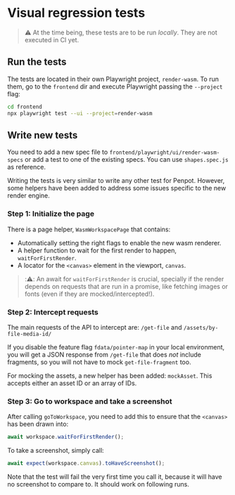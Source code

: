 # Visual regression tests

> ⚠️ At the time being, these tests are to be run _locally_. They are not
> executed in CI yet.

## Run the tests

The tests are located in their own Playwright project, `render-wasm`. To run them, go to the `frontend` dir and execute Playwright passing the `--project` flag:

```zsh
cd frontend
npx playwright test --ui --project=render-wasm
```

## Write new tests

You need to add a new spec file to `frontend/playwright/ui/render-wasm-specs` or add a test to one of the existing specs. You can use `shapes.spec.js` as reference.

Writing the tests is very similar to write any other test for Penpot. However, some helpers have been added to address some issues specific to the new render engine.

### Step 1: Initialize the page

There is a page helper, `WasmWorkspacePage` that contains:

- Automatically setting the right flags to enable the new wasm renderer.
- A helper function to wait for the first render to happen, `waitForFirstRender`.
- A locator for the `<canvas>` element in the viewport, `canvas`.

> :⚠️: An await for `waitForFirstRender` is crucial, specially if the render depends on requests that are run in a promise, like fetching images or fonts (even if they are mocked/intercepted!).

### Step 2: Intercept requests

The main requests of the API to intercept are: `/get-file` and `/assets/by-file-media-id/`

If you disable the feature flag `fdata/pointer-map` in your local environment, you will get a JSON response from `/get-file` that does _not_ include fragments, so you will not have to mock `get-file-fragment` too.

For mocking the assets, a new helper has been added: `mockAsset`. This accepts either an asset ID or an array of IDs.

### Step 3: Go to workspace and take a screenshot

After calling `goToWorkspace`, you need to add this to ensure that the `<canvas>` has been drawn into:

```js
await workspace.waitForFirstRender();
```

To take a screenshot, simply call:

```js
await expect(workspace.canvas).toHaveScreenshot();
```

Note that the test will fail the very first time you call it, because it will have no screenshot to compare to. It should work on following runs.
